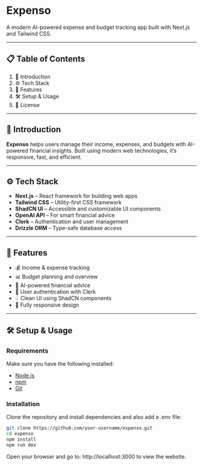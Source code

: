 # Expenso

A modern AI-powered expense and budget tracking app built with Next.js and Tailwind CSS.

---

## 📋 Table of Contents

1. 🚀 Introduction  
2. ⚙️ Tech Stack  
3. 🔧 Features  
4. 🛠️ Setup & Usage  
5. 📝 License  

---

## 🚀 Introduction

**Expenso** helps users manage their income, expenses, and budgets with AI-powered financial insights. Built using modern web technologies, it’s responsive, fast, and efficient.

---

## ⚙️ Tech Stack

- **Next.js** – React framework for building web apps  
- **Tailwind CSS** – Utility-first CSS framework  
- **ShadCN UI** – Accessible and customizable UI components  
- **OpenAI API** – For smart financial advice  
- **Clerk** – Authentication and user management  
- **Drizzle ORM** – Type-safe database access

---

## 🔧 Features

- 💰 Income & expense tracking  
- 📊 Budget planning and overview  
- 🧠 AI-powered financial advice  
- 🔐 User authentication with Clerk  
- 💡 Clean UI using ShadCN components  
- 📱 Fully responsive design

---

## 🛠️ Setup & Usage

### Requirements

Make sure you have the following installed:

- [Node.js](https://nodejs.org/)
- [npm](https://www.npmjs.com/)
- [Git](https://git-scm.com/)

### Installation

Clone the repository and install dependencies and also add a .env file:

```bash
git clone https://github.com/your-username/expenso.git
cd expenso
npm install
npm run dev
```
Open your browser and go to: http://localhost:3000 to view the website.

